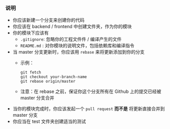 ### 说明

- 你应该新建一个分支来创建你的代码
- 你应该在 backend / frontend 中创建文件夹，作为你的模块
- 你的模块下应该有
  - `.gitignore`: 忽略你的工程文件件 / 编译产生的文件
  - `README.md` : 对你模块的说明文件，包括依赖库和编译指令
- 当 master 分支更新时，你应该用 `rebase` 来将更新添加到你的分支
  - 示例：

    ```shell
    git fetch
    git checkout your-branch-name
    git rebase origin/master
    ```

  - 注意：在 rebase 之前，保证你这个分支所有在 Github 上的提交已经被 master 分支合并
- 当你的模块完成时，你应该发起一个 `pull request` **而不是** 将更新直接合并到 master 分支
- 你应当在 test 文件夹创建适当的测试
